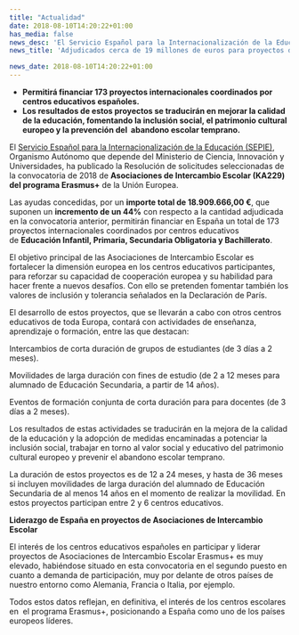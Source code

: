 ```yaml
---
title: "Actualidad"
date: 2018-08-10T14:20:22+01:00
has_media: false
news_desc: 'El Servicio Español para la Internacionalización de la Educación (SEPIE), Organismo Autónomo que depende del Ministerio de Ciencia, Innovación y Universidades, ha publicado la Resolución de solicitudes seleccionadas de la convocatoria de 2018 de Asociaciones de Intercambio Escolar (KA229) del programa Erasmus+ de la Unión Europea.'
news_title: 'Adjudicados cerca de 19 millones de euros para proyectos de Asociaciones de Intercambio Escolar del programa Erasmus+'

news_date: 2018-08-10T14:20:22+01:00
---
```

<ul>
<li><b>Permitirá financiar 173 proyectos internacionales coordinados por centros educativos españoles.</b></li>
<li><b>Los resultados de estos proyectos se traducirán en mejorar la calidad de la educación, fomentando la inclusión social, el patrimonio cultural europeo y la prevención del&nbsp; abandono escolar temprano.</b></li>
</ul>
<p>El<span>&nbsp;</span><a href="http://www.sepie.es/" title="Ir a 'Servicio Español para la Internacionalización de la Educación (SEPIE)' en ventana nueva">Servicio Español para la Internacionalización de la Educación (SEPIE)</a>, Organismo Autónomo que depende del Ministerio de Ciencia, Innovación y Universidades, ha publicado la Resolución de solicitudes seleccionadas de la convocatoria de 2018 de<span>&nbsp;</span><b>Asociaciones de Intercambio Escolar (KA229) del programa Erasmus+</b><span>&nbsp;</span>de la Unión Europea.</p>
<p>Las ayudas concedidas, por un<span>&nbsp;</span><b>importe total de 18.909.666,00 &euro;</b>, que suponen un<span>&nbsp;</span><b>incremento de un 44%</b><span>&nbsp;</span>con respecto a la cantidad adjudicada en la convocatoria anterior, permitirán financiar en España un total de 173 proyectos internacionales coordinados por centros educativos de<span>&nbsp;</span><b>Educación Infantil, Primaria, Secundaria Obligatoria y Bachillerato</b>.</p>
<p>El objetivo principal de las Asociaciones de Intercambio Escolar es fortalecer la dimensión europea en los centros educativos participantes, para reforzar su capacidad de cooperación europea y su habilidad para hacer frente a nuevos desafíos. Con ello se pretenden fomentar también los valores de inclusión y tolerancia señalados en la Declaración de París.</p>
<p>El desarrollo de estos proyectos, que se llevarán a cabo con otros centros educativos de toda Europa, contará con actividades de enseñanza, aprendizaje o formación, entre las que destacan:</p>
<p>Intercambios de corta duración de grupos de estudiantes (de 3 días a 2 meses).</p>
<p>Movilidades de larga duración con fines de estudio (de 2 a 12 meses para alumnado de Educación Secundaria, a partir de 14 años).</p>
<p>Eventos de formación conjunta de corta duración para para docentes (de 3 días a 2 meses).</p>
<p>Los resultados de estas actividades se traducirán en la mejora de la calidad de la educación y la adopción de medidas encaminadas a potenciar la inclusión social, trabajar en torno al valor social y educativo del patrimonio cultural europeo y prevenir el abandono escolar temprano.</p>
<p>La duración de estos proyectos es de 12 a 24 meses, y hasta de 36 meses si incluyen movilidades de larga duración del alumnado de Educación Secundaria de al menos 14 años en el momento de realizar la movilidad. En estos proyectos participan entre 2 y 6 centros educativos.</p>
<p><b>Liderazgo de España en proyectos de Asociaciones de Intercambio Escolar</b></p>
<p>El interés de los centros educativos españoles en participar y liderar proyectos de Asociaciones de Intercambio Escolar Erasmus+ es muy elevado, habiéndose situado en esta convocatoria en el segundo puesto en cuanto a demanda de participación, muy por delante de otros países de nuestro entorno como Alemania, Francia o Italia, por ejemplo.</p>
<p>Todos estos datos reflejan, en definitiva, el interés de los centros escolares en&nbsp; el programa Erasmus+, posicionando a España como uno de los países europeos líderes.</p>